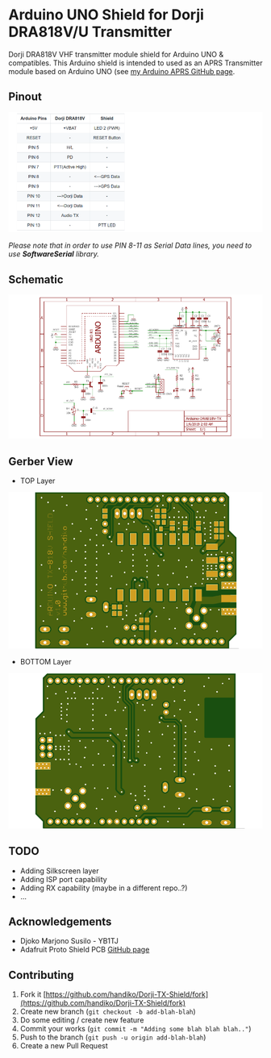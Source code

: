 # Arduino UNO Shield for Dorji DRA818V/U Transmitter
Dorji DRA818V VHF transmitter module shield for Arduino UNO &amp; compatibles.
This Arduino shield is intended to used as an APRS Transmitter module based on Arduino UNO (see [my Arduino APRS GitHub page](https://github.com/handiko/Arduino-APRS).

## Pinout
![](./pinout.png)

_Please note that in order to use PIN 8-11 as Serial Data lines, you need to use **SoftwareSerial** library._

## Schematic
![](./Arduino_Dorji_TX_Shield_Schematic.png)

## Gerber View
* TOP Layer

![](./gerber_top.png)

* BOTTOM Layer

![](./gerber_bottom.png)

## TODO
* Adding Silkscreen layer
* Adding ISP port capability
* Adding RX capability (maybe in a different repo..?)
* ...

## Acknowledgements
* Djoko Marjono Susilo - YB1TJ
* Adafruit Proto Shield PCB [GitHub page](https://github.com/adafruit/Adafruit-Proto-Shield-PCB)

## Contributing
1. Fork it [https://github.com/handiko/Dorji-TX-Shield/fork](https://github.com/handiko/Dorji-TX-Shield/fork)
2. Create new branch (`git checkout -b add-blah-blah`)
3. Do some editing / create new feature
4. Commit your works (`git commit -m "Adding some blah blah blah.."`)
5. Push to the branch (`git push -u origin add-blah-blah`)
6. Create a new Pull Request
